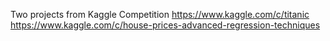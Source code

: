 Two projects from Kaggle Competition
https://www.kaggle.com/c/titanic
https://www.kaggle.com/c/house-prices-advanced-regression-techniques
